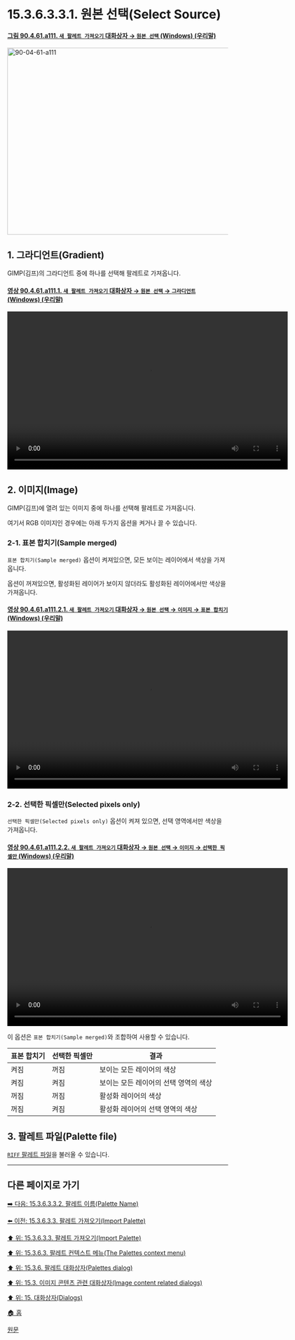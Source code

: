 # 15.3.6.3.3.1. 원본 선택(Select Source)

<a id="90-04-61-a111"></a>

#### [그림 90.4.61.a111. `새 팔레트 가져오기` 대화상자 → `원본 선택` (Windows) (우리말)](./90-04-0061-import_a_new_palette.md#90-04-61-a111)
<img width="532" height="426" alt="90-04-61-a111" src="https://github.com/user-attachments/assets/bee860e7-78a4-4e1a-8b0a-9065a7b51d26" />

<a id="15-03-06-03-03-01-s1"></a>

## 1. 그라디언트(Gradient)
GIMP(김프)의 그라디언트 중에 하나를 선택해 팔레트로 가져옵니다.

<a id="90-04-61-a111-01"></a>

#### [영상 90.4.61.a111.1. `새 팔레트 가져오기` 대화상자 → `원본 선택` → `그라디언트` (Windows) (우리말)](./90-04-0061-import_a_new_palette.md#90-04-61-a111-01)
<video controls="controls" width="640" height="360" src="https://github.com/user-attachments/assets/97e4729f-d396-4e7c-8e84-abc120a3ff3f"></video>

<a id="15-03-06-03-03-01-s2"></a>

## 2. 이미지(Image)
GIMP(김프)에 열려 있는 이미지 중에 하나를 선택해 팔레트로 가져옵니다.

여기서 RGB 이미지인 경우에는 아래 두가지 옵션을 켜거나 끌 수 있습니다.

<a id="15-03-06-03-03-01-s2-01"></a>

### 2-1. 표본 합치기(Sample merged)
`표본 합치기(Sample merged)` 옵션이 켜져있으면, 모든 보이는 레이어에서 색상을 가져옵니다.

옵션이 꺼져있으면, 활성화된 레이어가 보이지 않더라도 활성화된 레이어에서만 색상을 가져옵니다. 

<a id="90-04-61-a111-02-01"></a>

#### [영상 90.4.61.a111.2.1. `새 팔레트 가져오기` 대화상자 → `원본 선택` → `이미지` → `표본 합치기` (Windows) (우리말)](./90-04-0061-import_a_new_palette.md#90-04-61-a111-02-01)
<video controls="controls" width="640" height="360" src="https://github.com/user-attachments/assets/71b6b1d1-7091-4b1f-96a4-f2d8b0509d80"></video>

<a id="15-03-06-03-03-01-s2-02"></a>

### 2-2. 선택한 픽셀만(Selected pixels only)
`선택한 픽셀만(Selected pixels only)` 옵션이 켜져 있으면, 선택 영역에서만 색상을 가져옵니다.

<a id="90-04-61-a111-02-02"></a>

#### [영상 90.4.61.a111.2.2. `새 팔레트 가져오기` 대화상자 → `원본 선택` → `이미지` → `선택한 픽셀만` (Windows) (우리말)](./90-04-0061-import_a_new_palette.md#90-04-61-a111-02-02)
<video controls="controls" width="640" height="360" src="https://github.com/user-attachments/assets/6d01db78-5369-4021-b754-13d85a1eff13"></video>

이 옵션은 `표본 합치기(Sample merged)`와 조합하여 사용할 수 있습니다.

|표본 합치기|선택한 픽셀만|결과|
|---|---|---|
|켜짐|꺼짐|보이는 모든 레이어의 색상|
|켜짐|켜짐|보이는 모든 레이어의 선택 영역의 색상|
|꺼짐|꺼짐|활성화 레이어의 색상|
|꺼짐|켜짐|활성화 레이어의 선택 영역의 색상|

<a id="15-03-06-03-03-01-s3"></a>

## 3. 팔레트 파일(Palette file)
[`RIFF` 팔레트 파일](./19-glossaryx-riff.md)을 불러올 수 있습니다.

***

## 다른 페이지로 가기

[➡️ 다음: 15.3.6.3.3.2. 팔레트 이름(Palette Name)](./15-03-06-03-03-02-palette_name.md)

[⬅️ 이전: 15.3.6.3.3. 팔레트 가져오기(Import Palette)](./15-03-06-03-03-00-import_palette.md)

[⬆️ 위: 15.3.6.3.3. 팔레트 가져오기(Import Palette)](./15-03-06-03-03-00-import_palette.md)

[⬆️ 위: 15.3.6.3. 팔레트 컨텍스트 메뉴(The Palettes context menu)](./15-03-06-03-00-the_palettes_context_menu.md)

[⬆️ 위: 15.3.6. 팔레트 대화상자(Palettes dialog)](./15-03-06-00-palettes-dialog.md)

[⬆️ 위: 15.3. 이미지 콘텐츠 관련 대화상자(Image content related dialogs)](./15-03-00-image-content-related-dialogs.md)

[⬆️ 위: 15. 대화상자(Dialogs)](./15-00-dialogs.md)

[🏠 홈](./00-home.md)

[원문](https://docs.gimp.org/2.10/ko/gimp-palette-dialog.html#gimp-concepts-palettes-menu)